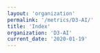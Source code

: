 ```yaml
---
layout: 'organization'
permalink: '/metrics/D3-AI/'
title: 'Index'
organization: 'D3-AI'
current_date: '2020-01-19'
---
```

